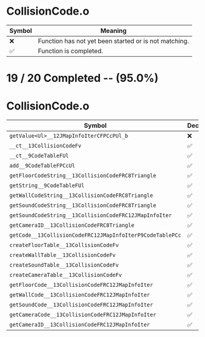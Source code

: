 # CollisionCode.o
| Symbol | Meaning 
| ------------- | ------------- 
| :x: | Function has not yet been started or is not matching. 
| :white_check_mark: | Function is completed. 


# 19 / 20 Completed -- (95.0%)
# CollisionCode.o
| Symbol | Decompiled? |
| ------------- | ------------- |
| `getValue<Ul>__12JMapInfoIterCFPCcPUl_b` | :x: |
| `__ct__13CollisionCodeFv` | :white_check_mark: |
| `__ct__9CodeTableFUl` | :white_check_mark: |
| `add__9CodeTableFPCcUl` | :white_check_mark: |
| `getFloorCodeString__13CollisionCodeFRC8Triangle` | :white_check_mark: |
| `getString__9CodeTableFUl` | :white_check_mark: |
| `getWallCodeString__13CollisionCodeFRC8Triangle` | :white_check_mark: |
| `getSoundCodeString__13CollisionCodeFRC8Triangle` | :white_check_mark: |
| `getSoundCodeString__13CollisionCodeFRC12JMapInfoIter` | :white_check_mark: |
| `getCameraID__13CollisionCodeFRC8Triangle` | :white_check_mark: |
| `getCode__13CollisionCodeFRC12JMapInfoIterP9CodeTablePCc` | :white_check_mark: |
| `createFloorTable__13CollisionCodeFv` | :white_check_mark: |
| `createWallTable__13CollisionCodeFv` | :white_check_mark: |
| `createSoundTable__13CollisionCodeFv` | :white_check_mark: |
| `createCameraTable__13CollisionCodeFv` | :white_check_mark: |
| `getFloorCode__13CollisionCodeFRC12JMapInfoIter` | :white_check_mark: |
| `getWallCode__13CollisionCodeFRC12JMapInfoIter` | :white_check_mark: |
| `getSoundCode__13CollisionCodeFRC12JMapInfoIter` | :white_check_mark: |
| `getCameraCode__13CollisionCodeFRC12JMapInfoIter` | :white_check_mark: |
| `getCameraID__13CollisionCodeFRC12JMapInfoIter` | :white_check_mark: |
